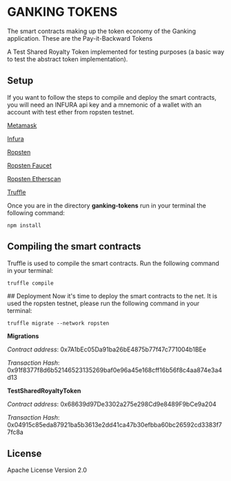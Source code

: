# GANKING TOKENS
The smart contracts making up the token economy of the Ganking application.
These are the Pay-it-Backward Tokens

A Test Shared Royalty Token implemented for testing purposes (a basic way to test the abstract token implementation).

## Setup
If you want to follow the steps to compile and deploy the smart contracts, you will need an INFURA api key and a mnemonic of a wallet with an account with test ether from ropsten testnet.

[Metamask](https://metamask.io)

[Infura](http://infura.io/)

[Ropsten](https://github.com/ethereum/ropsten)

[Ropsten Faucet](https://faucet.ropsten.be)

[Ropsten Etherscan](https://ropsten.etherscan.io)

[Truffle](https://www.trufflesuite.com)

Once you are in the directory **ganking-tokens** run in your terminal the following command:

`npm install`

## Compiling the smart contracts 
Truffle is used to compile the smart contracts.
Run the following command in your terminal:

`truffle compile`

## Deployment
Now it's time to deploy the smart contracts to the net. 
It is used the ropsten testnet, please run the following command in your terminal:

`truffle migrate --network ropsten`

**Migrations**

_Contract address_: 0x7A1bEc05Da91ba26bE4875b77f47c771004b1BEe

_Transaction Hash_: 0x91f8377f8d6b52146523135269baf0e96a45e168cff16b56f8c4aa874e3a4d13

**TestSharedRoyaltyToken**

_Contract address_: 0x68639d97De3302a275e298Cd9e8489F9bCe9a204

_Transaction Hash_: 0x04915c85eda87921ba5b3613e2dd41ca47b30efbba60bc26592cd3383f77fc8a

## License
Apache License Version 2.0


